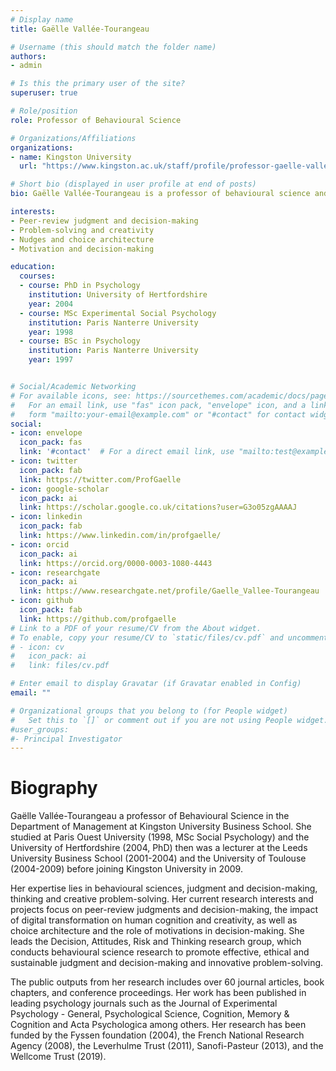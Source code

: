 ```yaml
---
# Display name
title: Gaëlle Vallée-Tourangeau

# Username (this should match the folder name)
authors:
- admin

# Is this the primary user of the site?
superuser: true

# Role/position
role: Professor of Behavioural Science

# Organizations/Affiliations
organizations:
- name: Kingston University
  url: "https://www.kingston.ac.uk/staff/profile/professor-gaelle-vallee-tourangeau-63/"

# Short bio (displayed in user profile at end of posts)
bio: Gaëlle Vallée-Tourangeau is a professor of behavioural science and director of research and enterprise for Kingston Business School. Her current research interests include peer-review judgment and decision-making, the impact of digital transformation on human problem-solving and creativity, as well as choice architecture and the role of motivations in decision-making. 

interests:
- Peer-review judgment and decision-making
- Problem-solving and creativity
- Nudges and choice architecture
- Motivation and decision-making

education:
  courses:
  - course: PhD in Psychology
    institution: University of Hertfordshire
    year: 2004
  - course: MSc Experimental Social Psychology
    institution: Paris Nanterre University
    year: 1998
  - course: BSc in Psychology
    institution: Paris Nanterre University
    year: 1997


# Social/Academic Networking
# For available icons, see: https://sourcethemes.com/academic/docs/page-builder/#icons
#   For an email link, use "fas" icon pack, "envelope" icon, and a link in the
#   form "mailto:your-email@example.com" or "#contact" for contact widget.
social:
- icon: envelope
  icon_pack: fas
  link: '#contact'  # For a direct email link, use "mailto:test@example.org".
- icon: twitter
  icon_pack: fab
  link: https://twitter.com/ProfGaelle
- icon: google-scholar
  icon_pack: ai
  link: https://scholar.google.co.uk/citations?user=G3o05zgAAAAJ
- icon: linkedin
  icon_pack: fab
  link: https://www.linkedin.com/in/profgaelle/
- icon: orcid
  icon_pack: ai
  link: https://orcid.org/0000-0003-1080-4443
- icon: researchgate
  icon_pack: ai
  link: https://www.researchgate.net/profile/Gaelle_Vallee-Tourangeau
- icon: github
  icon_pack: fab
  link: https://github.com/profgaelle
# Link to a PDF of your resume/CV from the About widget.
# To enable, copy your resume/CV to `static/files/cv.pdf` and uncomment the lines below.
# - icon: cv
#   icon_pack: ai
#   link: files/cv.pdf

# Enter email to display Gravatar (if Gravatar enabled in Config)
email: ""

# Organizational groups that you belong to (for People widget)
#   Set this to `[]` or comment out if you are not using People widget.
#user_groups:
#- Principal Investigator
---
```

# Biography

Gaëlle Vallée-Tourangeau a professor of Behavioural Science in the Department of Management at Kingston University Business School. She studied at Paris Ouest University (1998, MSc Social Psychology) and the University of Hertfordshire (2004, PhD) then was a lecturer at the Leeds University Business School (2001-2004) and the University of Toulouse (2004-2009) before joining Kingston University in 2009.

Her expertise lies in behavioural sciences, judgment and decision-making, thinking and creative problem-solving. Her current research interests and projects focus on peer-review judgments and decision-making, the impact of digital transformation on human cognition and creativity, as well as choice architecture and the role of motivations in decision-making. She leads the Decision, Attitudes, Risk and Thinking research group, which conducts behavioural science research to promote effective, ethical and sustainable judgment and decision-making and innovative problem-solving.

The public outputs from her research includes over 60 journal articles, book chapters, and conference proceedings. Her work has been published in leading psychology journals such as the Journal of Experimental Psychology - General, Psychological Science, Cognition, Memory & Cognition and Acta Psychologica among others. Her research has been funded by the Fyssen foundation (2004), the French National Research Agency (2008), the Leverhulme Trust (2011), Sanofi-Pasteur (2013), and the Wellcome Trust (2019).
